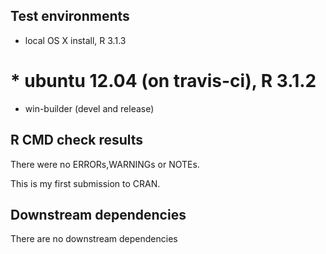 ## Test environments
* local OS X install, R 3.1.3
# * ubuntu 12.04 (on travis-ci), R 3.1.2
* win-builder (devel and release)

## R CMD check results
There were no ERRORs,WARNINGs or NOTEs.

This is my first submission to CRAN.

## Downstream dependencies
There are no downstream dependencies
